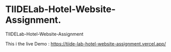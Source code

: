 # TIIDELab-Hotel-Website-Assignment.

TIIDELab-Hotel-Website-Assignment

This i the live Demo : https://tiide-lab-hotel-website-assignment.vercel.app/
